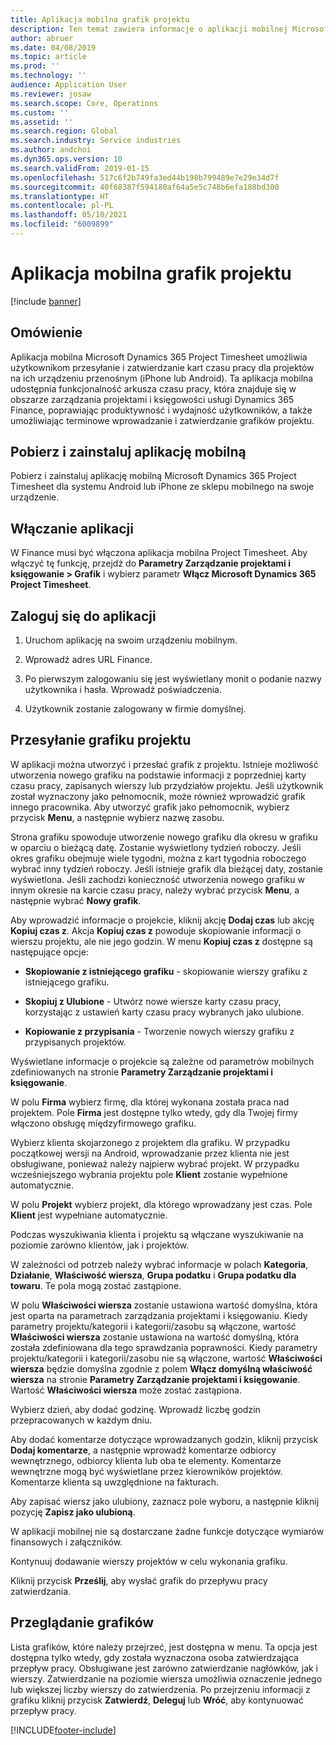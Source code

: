 ```yaml
---
title: Aplikacja mobilna grafik projektu
description: Ten temat zawiera informacje o aplikacji mobilnej Microsoft Dynamics 365 Project Timesheet. Aplikacja mobilna Project Timesheet umożliwia użytkownikom przesyłanie i zatwierdzanie kart czasu pracy dla projektów na ich urządzeniu przenośnym.
author: abruer
ms.date: 04/08/2019
ms.topic: article
ms.prod: ''
ms.technology: ''
audience: Application User
ms.reviewer: josaw
ms.search.scope: Core, Operations
ms.custom: ''
ms.assetid: ''
ms.search.region: Global
ms.search.industry: Service industries
ms.author: andchoi
ms.dyn365.ops.version: 10
ms.search.validFrom: 2019-01-15
ms.openlocfilehash: 517c6f2b749fa3ed44b198b799489e7e29e34d7f
ms.sourcegitcommit: 40f68387f594180af64a5e5c748b6efa188bd300
ms.translationtype: HT
ms.contentlocale: pl-PL
ms.lasthandoff: 05/10/2021
ms.locfileid: "6009899"
---
```

# <a name="project-timesheet-mobile-application"></a>Aplikacja mobilna grafik projektu

[!include [banner](../includes/banner.md)]

## <a name="overview"></a>Omówienie

Aplikacja mobilna Microsoft Dynamics 365 Project Timesheet umożliwia użytkownikom przesyłanie i zatwierdzanie kart czasu pracy dla projektów na ich urządzeniu przenośnym (iPhone lub Android). Ta aplikacja mobilna udostępnia funkcjonalność arkusza czasu pracy, która znajduje się w obszarze zarządzania projektami i księgowości usługi Dynamics 365 Finance, poprawiając produktywność i wydajność użytkowników, a także umożliwiając terminowe wprowadzanie i zatwierdzanie grafików projektu.

## <a name="download-and-install-the-mobile-app"></a>Pobierz i zainstaluj aplikację mobilną

Pobierz i zainstaluj aplikację mobilną Microsoft Dynamics 365 Project Timesheet dla systemu Android lub iPhone ze sklepu mobilnego na swoje urządzenie.

## <a name="enable-the-app"></a>Włączanie aplikacji 

W Finance musi być włączona aplikacja mobilna Project Timesheet. Aby włączyć tę funkcję, przejdź do **Parametry Zarządzanie projektami i księgowanie \> Grafik** i wybierz parametr **Włącz Microsoft Dynamics 365 Project Timesheet**.

## <a name="sign-in-to-the-app"></a>Zaloguj się do aplikacji

1.  Uruchom aplikację na swoim urządzeniu mobilnym.

2.  Wprowadź adres URL Finance.

3.  Po pierwszym zalogowaniu się jest wyświetlany monit o podanie nazwy użytkownika i hasła. Wprowadź poświadczenia.

4.  Użytkownik zostanie zalogowany w firmie domyślnej.

## <a name="submit-a-project-timesheet"></a>Przesyłanie grafiku projektu

W aplikacji można utworzyć i przesłać grafik z projektu. Istnieje możliwość utworzenia nowego grafiku na podstawie informacji z poprzedniej karty czasu pracy, zapisanych wierszy lub przydziałów projektu. Jeśli użytkownik został wyznaczony jako pełnomocnik, może również wprowadzić grafik innego pracownika. Aby utworzyć grafik jako pełnomocnik, wybierz przycisk **Menu**, a następnie wybierz nazwę zasobu.

Strona grafiku spowoduje utworzenie nowego grafiku dla okresu w grafiku w oparciu o bieżącą datę. Zostanie wyświetlony tydzień roboczy. Jeśli okres grafiku obejmuje wiele tygodni, można z kart tygodnia roboczego wybrać inny tydzień roboczy.
Jeśli istnieje grafik dla bieżącej daty, zostanie wyświetlona. Jeśli zachodzi konieczność utworzenia nowego grafiku w innym okresie na karcie czasu pracy, należy wybrać przycisk **Menu**, a następnie wybrać **Nowy grafik**.

Aby wprowadzić informacje o projekcie, kliknij akcję **Dodaj czas** lub akcję **Kopiuj czas z**. Akcja **Kopiuj czas z** powoduje skopiowanie informacji o wierszu projektu, ale nie jego godzin. W menu **Kopiuj czas z** dostępne są następujące opcje:

- **Skopiowanie z istniejącego grafiku** - skopiowanie wierszy grafiku z istniejącego grafiku.

- **Skopiuj z Ulubione** - Utwórz nowe wiersze karty czasu pracy, korzystając z ustawień karty czasu pracy wybranych jako ulubione.

- **Kopiowanie z przypisania** - Tworzenie nowych wierszy grafiku z przypisanych projektów.

Wyświetlane informacje o projekcie są zależne od parametrów mobilnych zdefiniowanych na stronie **Parametry Zarządzanie projektami i księgowanie**.

W polu **Firma** wybierz firmę, dla której wykonana została praca nad projektem. Pole **Firma** jest dostępne tylko wtedy, gdy dla Twojej firmy włączono obsługę międzyfirmowego grafiku.

Wybierz klienta skojarzonego z projektem dla grafiku. W przypadku początkowej wersji na Android, wprowadzanie przez klienta nie jest obsługiwane, ponieważ należy najpierw wybrać projekt. W przypadku wcześniejszego wybrania projektu pole **Klient** zostanie wypełnione automatycznie.

W polu **Projekt** wybierz projekt, dla którego wprowadzany jest czas. Pole **Klient** jest wypełniane automatycznie.

Podczas wyszukiwania klienta i projektu są włączane wyszukiwanie na poziomie zarówno klientów, jak i projektów.

W zależności od potrzeb należy wybrać informacje w polach **Kategoria**, **Działanie**, **Właściwość wiersza**, **Grupa podatku** i **Grupa podatku dla towaru**. Te pola mogą zostać zastąpione.

W polu **Właściwości wiersza** zostanie ustawiona wartość domyślna, która jest oparta na parametrach zarządzania projektami i księgowaniu. Kiedy parametry projektu/kategorii i kategorii/zasobu są włączone, wartość **Właściwości wiersza** zostanie ustawiona na wartość domyślną, która została zdefiniowana dla tego sprawdzania poprawności. Kiedy parametry projektu/kategorii i kategorii/zasobu nie są włączone, wartość **Właściwości wiersza** będzie domyślna zgodnie z polem **Włącz domyślną właściwość wiersza** na stronie **Parametry Zarządzanie projektami i księgowanie**. Wartość **Właściwości wiersza** może zostać zastąpiona.

Wybierz dzień, aby dodać godzinę. Wprowadź liczbę godzin przepracowanych w każdym dniu.

Aby dodać komentarze dotyczące wprowadzanych godzin, kliknij przycisk **Dodaj komentarze**, a następnie wprowadź komentarze odbiorcy wewnętrznego, odbiorcy klienta lub oba te elementy.
Komentarze wewnętrzne mogą być wyświetlane przez kierowników projektów. Komentarze klienta są uwzględnione na fakturach.

Aby zapisać wiersz jako ulubiony, zaznacz pole wyboru, a następnie kliknij pozycję **Zapisz jako ulubioną**.

W aplikacji mobilnej nie są dostarczane żadne funkcje dotyczące wymiarów finansowych i załączników.

Kontynuuj dodawanie wierszy projektów w celu wykonania grafiku.

Kliknij przycisk **Prześlij**, aby wysłać grafik do przepływu pracy zatwierdzania.

## <a name="review-timesheets"></a>Przeglądanie grafików

Lista grafików, które należy przejrzeć, jest dostępna w menu. Ta opcja jest dostępna tylko wtedy, gdy została wyznaczona osoba zatwierdzająca przepływ pracy. Obsługiwane jest zarówno zatwierdzanie nagłówków, jak i wierszy. Zatwierdzanie na poziomie wiersza umożliwia oznaczenie jednego lub większej liczby wierszy do zatwierdzenia. Po przejrzeniu informacji z grafiku kliknij przycisk **Zatwierdź**, **Deleguj** lub **Wróć**, aby kontynuować przepływ pracy.


[!INCLUDE[footer-include](../includes/footer-banner.md)]